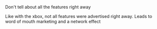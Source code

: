Don't tell about all the features right away

Like with the xbox, not all features were advertised right away.
Leads to word of mouth marketing and a network effect

